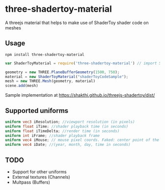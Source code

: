 # three-shadertoy-material
A threejs material that helps to make use of ShaderToy shader code on meshes


Usage 
------
```shell
npm install three-shadertoy-material
```
```javascript
var ShaderToyMaterial = require('three-shadertoy-material') // import ShaderToyMaterial from 'three-shadertoy-material' 

geometry = new THREE.PlaneBufferGeometry(1500, 750);
material = new ShaderToyMaterial("shaderToyCodeSample");
mesh = new THREE.Mesh(geometry, material)
scene.add(mesh)
```

Sample implementation at https://shakthi.github.io/threejs-shadertoy/dist/

Supported uniforms
---------
```glsl
uniform vec3 iResolution; //viewport resolution (in pixels)
uniform float iTime; //shader playback time (in seconds)
uniform float iTimeDelta; //render time (in seconds)
uniform int iFrame; //shader playback frame
uniform vec4 iMouse; // mouse pixel coords. Faked: center point of the screen
uniform vec4 iDate; //(year, month, day, time in seconds)

```
TODO
-----
- Support for other uniforms
- External textures  (Channels)
- Multpass (Buffers) 

